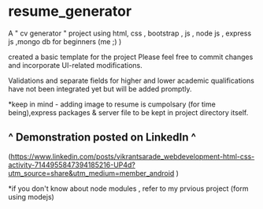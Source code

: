# resume_generator

A " cv generator " project using html, css , bootstrap , js , node js , express js ,mongo db for beginners (me ;) )

created a basic template for the project Please feel free to commit changes and incorporate UI-related modifications.

Validations and separate fields for higher and lower academic qualifications have not been integrated yet but will be added promptly.

*keep in mind - adding image to resume is cumpolsary (for time being),express packages & server file to be kept in project directory itself.

^ Demonstration posted on LinkedIn ^ 
-

(https://www.linkedin.com/posts/vikrantsarade_webdevelopment-html-css-activity-7144955847394185216-UP4d?utm_source=share&utm_medium=member_android )

*if you don't know about node modules , refer to my prvious project (form using modejs)


